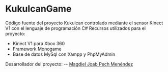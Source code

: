 # KukulcanGame
Código fuente del proyecto Kukulcan controlado mediante el sensor Kinect V1 con el lenguaje de programación C#
Recursos utilizados para el proyecto: 
  - Kinect V1 para Xbox 360
  - Framework Monogame
  - Base de datos MySql con Xampp y PhpMyAdmin

Desarrollador del proyecto: 
 -- [Magdiel Joab Pech Menéndez](https://github.com/MagdielPm)
